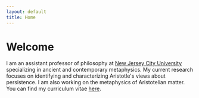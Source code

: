 ```yaml
---
layout: default
title: Home
---
```


# Welcome 

I am an assistant professor of philosophy at [New Jersey City University](http://www.njcu.edu) specializing in ancient and contemporary metaphysics. My current research focuses on identifying and characterizing Aristotle's views about persistence. I am also working on the metaphysics of Aristotelian matter. You can find my curriculum vitae [here](about/CV.pdf).



